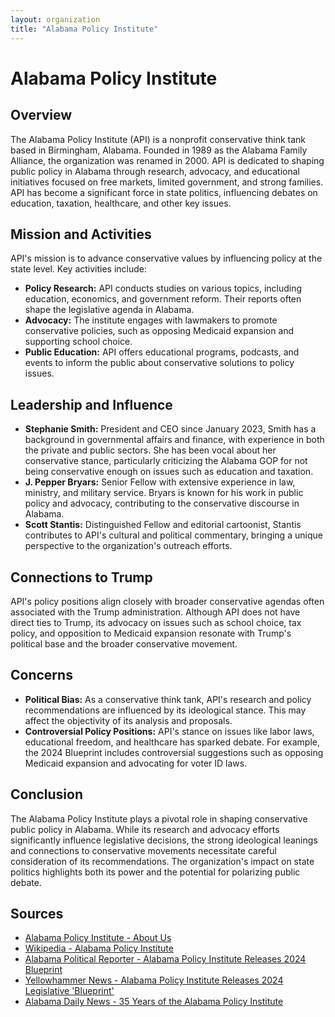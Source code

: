 ```yaml
---
layout: organization
title: "Alabama Policy Institute"
---
```


# Alabama Policy Institute

## Overview
The Alabama Policy Institute (API) is a nonprofit conservative think tank based in Birmingham, Alabama. Founded in 1989 as the Alabama Family Alliance, the organization was renamed in 2000. API is dedicated to shaping public policy in Alabama through research, advocacy, and educational initiatives focused on free markets, limited government, and strong families. API has become a significant force in state politics, influencing debates on education, taxation, healthcare, and other key issues.

## Mission and Activities
API's mission is to advance conservative values by influencing policy at the state level. Key activities include:
- **Policy Research:** API conducts studies on various topics, including education, economics, and government reform. Their reports often shape the legislative agenda in Alabama.
- **Advocacy:** The institute engages with lawmakers to promote conservative policies, such as opposing Medicaid expansion and supporting school choice.
- **Public Education:** API offers educational programs, podcasts, and events to inform the public about conservative solutions to policy issues.

## Leadership and Influence
- **Stephanie Smith:** President and CEO since January 2023, Smith has a background in governmental affairs and finance, with experience in both the private and public sectors. She has been vocal about her conservative stance, particularly criticizing the Alabama GOP for not being conservative enough on issues such as education and taxation.
- **J. Pepper Bryars:** Senior Fellow with extensive experience in law, ministry, and military service. Bryars is known for his work in public policy and advocacy, contributing to the conservative discourse in Alabama.
- **Scott Stantis:** Distinguished Fellow and editorial cartoonist, Stantis contributes to API's cultural and political commentary, bringing a unique perspective to the organization's outreach efforts.

## Connections to Trump
API's policy positions align closely with broader conservative agendas often associated with the Trump administration. Although API does not have direct ties to Trump, its advocacy on issues such as school choice, tax policy, and opposition to Medicaid expansion resonate with Trump's political base and the broader conservative movement.

## Concerns
- **Political Bias:** As a conservative think tank, API's research and policy recommendations are influenced by its ideological stance. This may affect the objectivity of its analysis and proposals.
- **Controversial Policy Positions:** API's stance on issues like labor laws, educational freedom, and healthcare has sparked debate. For example, the 2024 Blueprint includes controversial suggestions such as opposing Medicaid expansion and advocating for voter ID laws.

## Conclusion
The Alabama Policy Institute plays a pivotal role in shaping conservative public policy in Alabama. While its research and advocacy efforts significantly influence legislative decisions, the strong ideological leanings and connections to conservative movements necessitate careful consideration of its recommendations. The organization's impact on state politics highlights both its power and the potential for polarizing public debate.

## Sources
- [Alabama Policy Institute - About Us](https://www.alabamapolicy.org)
- [Wikipedia - Alabama Policy Institute](https://en.wikipedia.org/wiki/Alabama_Policy_Institute)
- [Alabama Political Reporter - Alabama Policy Institute Releases 2024 Blueprint](https://www.alreporter.com)
- [Yellowhammer News - Alabama Policy Institute Releases 2024 Legislative 'Blueprint'](https://yellowhammernews.com)
- [Alabama Daily News - 35 Years of the Alabama Policy Institute](https://www.aldailynews.com)
